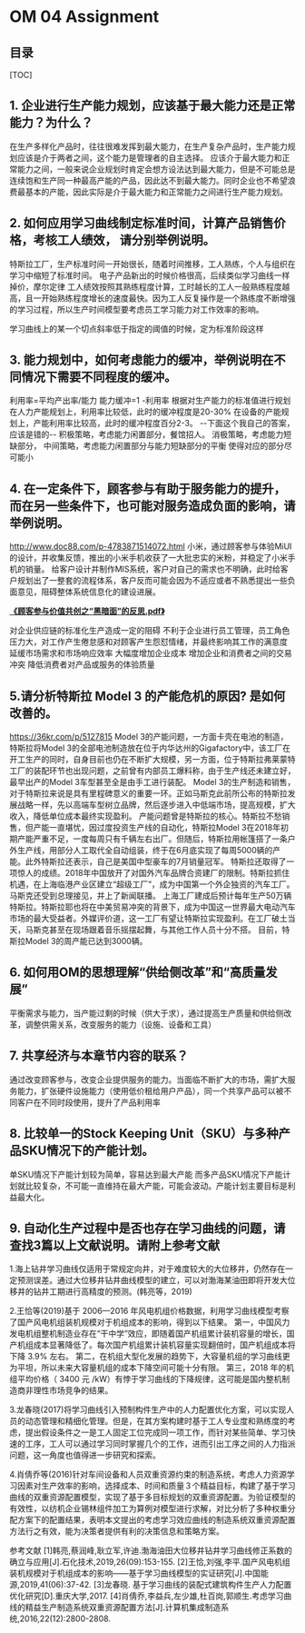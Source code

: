 # OM 04 Assignment

## 目录

[TOC]



## 1. 企业进行生产能力规划，应该基于最大能力还是正常能力？为什么？ 

在生产多样化产品时，往往很难发挥到最大能力，在生产复杂产品时，生产能力规划应该是介于两者之间，这个能力是管理者的自主选择。
应该介于最大能力和正常能力之间，一般来说企业规划时肯定会想方设法达到最大能力，但是不可能总是连续饱和生产同一种最高产能的产品，因此达不到最大能力。同时企业也不希望浪费最基本的产能，因此实际是介于最大能力和正常能力之间进行生产能力规划。


## 2. 如何应用学习曲线制定标准时间，计算产品销售价格，考核工人绩效， 请分别举例说明。 

特斯拉工厂，生产标准时间一开始很长，随着时间推移，工人熟练，个人与组织在学习中缩短了标准时间。
电子产品新出的时候价格很高，后续类似学习曲线一样掉价，摩尔定律
工人绩效按照其熟练程度计算，工时越长的工人一般熟练程度越高，且一开始熟练程度增长的速度最快。因为工人反复操作是一个熟练度不断增强的学习过程，所以生产时间模型要考虑员工学习能力对工作效率的影响。

学习曲线上的某一个切点斜率低于指定的阈值的时候，定为标准阶段这样


## 3. 能力规划中，如何考虑能力的缓冲，举例说明在不同情况下需要不同程度的缓冲。 

利用率=平均产出率/能力 能力缓冲=1 -利用率
根据对生产能力的标准值进行规划
在人力产能规划上，利用率比较低，此时的缓冲程度是20-30%
在设备的产能规划上，产能利用率比较高，此时的缓冲程度百分2-3。
--下面这个我自己的答案，应该是错的--
积极策略，考虑能力闲置部分，餐馆招人。
消极策略，考虑能力短缺部分，
中间策略，考虑能力闲置部分与能力短缺部分的平衡
使得对应的部分尽可能小


## 4. 在一定条件下，顾客参与有助于服务能力的提升，而在另一些条件下，也可能对服务造成负面的影响，请举例说明。 

http://www.doc88.com/p-4783871514072.html
小米，通过顾客参与体验MiUI的设计，并收集反馈，推出的小米手机收获了一大批忠实的米粉，并稳定了小米手机的销量。
给客户设计并制作MIS系统，客户对自己的需求也不明确，此时给客户规划出了一整套的流程体系，客户反而可能会因为不适应或者不熟悉提出一些负面意见，阻碍整体系统信息化的建设进展。

<u>**《顾客参与价值共创之“黑暗面”的反思.pdf》**</u>

对企业供应链的标准化生产造成一定的阻碍
不利于企业进行员工管理，员工角色压力大，对工作产生倦怠感和对顾客产生怨怼情绪，并最终影响其工作的满意度
延缓市场需求和市场响应效率
大幅度增加企业成本
增加企业和消费者之间的交易冲突
降低消费者对产品或服务的体验质量

## 5.请分析特斯拉 Model 3 的产能危机的原因? 是如何改善的。

https://36kr.com/p/5127815
Model 3的产能问题，一方面卡壳在电池的制造，特斯拉将Model 3的全部电池制造放在位于内华达州的Gigafactory中，该工厂在开工生产的同时，自身目前也仍在不断扩大规模，另一方面，位于特斯拉弗莱蒙特工厂的装配环节也出现问题，之前曾有内部员工爆料称，由于生产线还未建立好，最早出产的Model 3车型甚至全是由手工进行装配。
Model 3的生产制造和销售，对于特斯拉来说是具有里程碑意义的重要一环。正如马斯克此前所公布的特斯拉发展战略一样，先以高端车型树立品牌，然后逐步进入中低端市场，提高规模，扩大收入，降低单位成本最终实现盈利。
产能问题曾是特斯拉的核心。特斯拉不愁销售，但产能一直堪忧，因过度投资生产线的自动化，特斯拉Model 3在2018年初期产能严重不足，一度每周只有千辆左右出厂。但随后，特斯拉用帐篷搭了一条户外生产线，用部分人工取代全自动组装，终于在6月底实现了每周5000辆的产能。此外特斯拉还表示，自己是美国中型豪车的7月销量冠军。
特斯拉还取得了一项惊人的成绩。2018年中国放开了对国外汽车品牌合资建厂的限制。特斯拉抓住机遇，在上海临港产业区建立“超级工厂”，成为中国第一个外企独资的汽车工厂。马斯克还受到总理接见，并上了新闻联播。
上海工厂建成后预计每年生产50万辆特斯拉。特斯拉耶也将在中美贸易冲突的背景下，成为中国这一世界最大电动汽车市场的最大受益者。外媒评价道，这一工厂有望让特斯拉实现盈利。在工厂破土当天，马斯克甚至在现场跟着音乐摇摆起舞，与其他工作人员十分不搭。
目前，特斯拉Model 3的周产能已达到3000辆。


## 6. 如何用OM的思想理解“供给侧改革”和“高质量发展” 
平衡需求与能力，当产能过剩的时候（供大于求），通过提高生产质量和供给侧改革，调整供需关系，改变服务的能力（设施、设备和工具）

## 7. 共享经济与本章节内容的联系？ 
通过改变顾客参与，改变企业提供服务的能力。当面临不断扩大的市场，需扩大服务能力，扩张硬件设施能力（使用低价租给用户产品），同一个共享产品可以被不同客户在不同时段使用，提升了产品利用率

## 8. 比较单一的Stock Keeping Unit（SKU）与多种产品SKU情况下的产能计划。 
单SKU情况下产能计划较为简单，容易达到最大产能
而多产品SKU情况下产能计划就比较复杂，不可能一直维持在最大产能，可能会波动。产能计划主要目标是利益最大化。

## 9. 自动化生产过程中是否也存在学习曲线的问题，请查找3篇以上文献说明。请附上参考文献

1.海上钻井学习曲线仅适用于常规定向井，对于难度较大的大位移井，仍然存在一定预测误差。通过大位移井钻井曲线模型的建立，可以对渤海某油田即将开发大位移井的钻井工期进行高精度的预测。(韩亮等，2019)

2.王恰等(2019)基于 2006—2016 年风电机组价格数据，利用学习曲线模型考察了国产风电机组装机规模对于机组成本的影响，得到以下结果。
第一，中国风力发电机组整机制造业存在“干中学”效应，即随着国产机组累计装机容量的增长，国产机组成本显著降低了。每次国产机组累计装机容量实现翻倍时，国产机组成本将下降 3.9% 左右。
第二，在机组大型化发展的趋势下，大容量机组的学习曲线更为平坦，所以未来大容量机组的成本下降空间可能十分有限。
第三，2018 年的机组平均价格（ 3400 元 /kW）有悖于学习曲线的下降规律，这可能是国内整机制造商非理性市场竞争的结果。

3.龙春晓(2017)将学习曲线引入预制构件生产中的人力配置优化方案，可以实现人员的动态管理和精细化管理。但是，在其方案构建时基于工人专业度和熟练度的考虑，提出假设条件之一是工人固定工位完成同一项工作，而针对某些简单、学习快速的工序，工人可以通过学习同时掌握几个的工作，进而引出工序之间的人力指派问题，这一角度也值得进一步研究和探索。

4.肖倩乔等(2016)针对车间设备和人员双重资源约束的制造系统，考虑人力资源学习因素对生产效率的影响，选择成本、时间和质量３个精益目标，构建了基于学习曲线的双重资源配置模型，实现了基于多目标规划的双重资源配置。为验证模型的有效性，以纺机企业锡林组件加工为算例对模型进行求解，对比分析了多种权重分配方案下的配置结果，表明本文提出的考虑学习效应曲线的制造系统双重资源配置方法行之有效，能为决策者提供有利的决策信息和策略方案。

参考文献
[1]韩亮,蔡润峰,耿立军,许迪.渤海油田大位移井钻井学习曲线修正系数的确立与应用[J].石化技术,2019,26(09):153-155.
[2]王恰,刘强,李平.国产风电机组装机规模对于机组成本的影响——基于学习曲线模型的实证研究[J].中国能源,2019,41(06):37-42.
[3]龙春晓. 基于学习曲线的装配式建筑构件生产人力配置优化研究[D].重庆大学,2017.
[4]肖倩乔,李益兵,左少雄,杜百岗,郭顺生.考虑学习曲线的精益生产制造系统双重资源配置方法[J].计算机集成制造系统,2016,22(12):2800-2808.